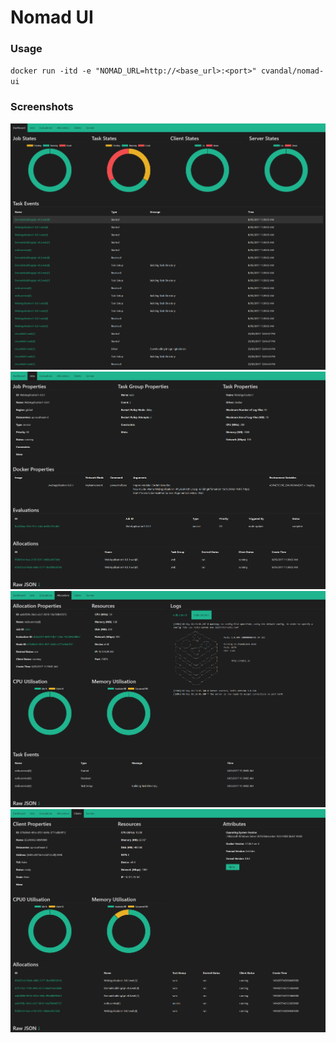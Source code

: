 # Nomad UI
### Usage
`docker run -itd -e "NOMAD_URL=http://<base_url>:<port>" cvandal/nomad-ui`

### Screenshots
![alt text](https://github.com/cvandal/nomad-ui/blob/master/Nomad/wwwroot/images/dashboard.png "Dashboard")
![alt text](https://github.com/cvandal/nomad-ui/blob/master/Nomad/wwwroot/images/job.png "Job")
![alt text](https://github.com/cvandal/nomad-ui/blob/master/Nomad/wwwroot/images/allocation.png "Allocation")
![alt text](https://github.com/cvandal/nomad-ui/blob/master/Nomad/wwwroot/images/client.png "Client")
